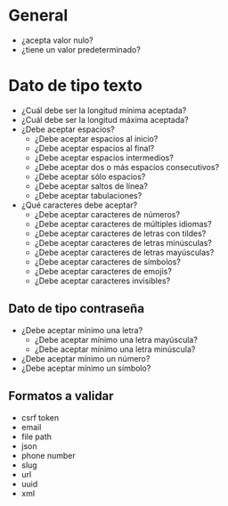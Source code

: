 # General

- ¿acepta valor nulo?
- ¿tiene un valor predeterminado?

# Dato de tipo texto

- ¿Cuál debe ser la longitud mínima aceptada?
- ¿Cuál debe ser la longitud máxima aceptada?
- ¿Debe aceptar espacios?
    - ¿Debe aceptar espacios al inicio?
    - ¿Debe aceptar espacios al final?
    - ¿Debe aceptar espacios intermedios?
    - ¿Debe aceptar dos o más espacios consecutivos?
    - ¿Debe aceptar sólo espacios?
    - ¿Debe aceptar saltos de línea?
    - ¿Debe aceptar tabulaciones?
- ¿Qué caracteres debe aceptar?
    - ¿Debe aceptar caracteres de números?
    - ¿Debe aceptar caracteres de múltiples idiomas?
    - ¿Debe aceptar caracteres de letras con tildes?
    - ¿Debe aceptar caracteres de letras minúsculas?
    - ¿Debe aceptar caracteres de letras mayúsculas?
    - ¿Debe aceptar caracteres de símbolos?
    - ¿Debe aceptar caracteres de emojis?
    - ¿Debe aceptar caracteres invisibles?

## Dato de tipo contraseña

- ¿Debe aceptar mínimo una letra?
    - ¿Debe aceptar mínimo una letra mayúscula?
    - ¿Debe aceptar mínimo una letra minúscula?
- ¿Debe aceptar mínimo un número?
- ¿Debe aceptar mínimo un símbolo?

## Formatos a validar

- csrf token
- email
- file path
- json
- phone number
- slug
- url
- uuid
- xml